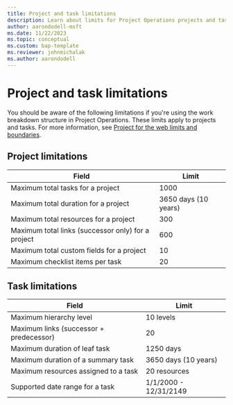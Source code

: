 ```yaml
---
title: Project and task limitations
description: Learn about limits for Project Operations projects and tasks.
author: aarondodell-msft
ms.date: 11/22/2023
ms.topic: conceptual
ms.custom: bap-template
ms.reviewer: johnmichalak
ms.author: aarondodell
---
```


# Project and task limitations

You should be aware of the following limitations if you're using the work breakdown structure in Project Operations. These limits apply to projects and tasks. For more information, see [Project for the web limits and boundaries](/project-for-the-web/project-for-the-web-limits-and-boundaries).

## Project limitations

| Field                                              | Limit                |
| -------------------------------------------------- | -------------------- |
| Maximum total tasks for a project                  | 1000                 |
| Maximum total duration for a project               | 3650 days (10 years) |
| Maximum total resources for a project              | 300                  |
| Maximum total links (successor only) for a project | 600                  |
| Maximum total custom fields for a project          | 10                   |
| Maximum checklist items per task                   | 20                   |


## Task limitations

| Field                                   | Limit                 |
| --------------------------------------- | --------------------- |
| Maximum hierarchy level                 | 10 levels             |
| Maximum links (successor + predecessor) | 20                    |
| Maximum duration of leaf task           | 1250 days             |
| Maximum duration of a summary task      | 3650 days (10 years)  |
| Maximum resources assigned to a task    | 20 resources          |
| Supported date range for a task         | 1/1/2000 - 12/31/2149 |
